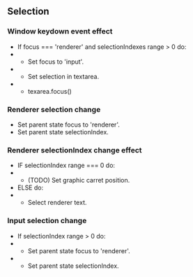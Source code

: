 ## Selection

### Window keydown event effect
- If focus === 'renderer' and selectionIndexes range > 0 do:
- * Set focus to 'input'.
- * Set selection in textarea.
- * texarea.focus()

### Renderer selection change
- Set parent state focus to 'renderer'.
- Set parent state selectionIndex.

### Renderer selectionIndex change effect
- IF selectionIndex range === 0 do:
- * (TODO) Set graphic carret position.
- ELSE do:
- * Select renderer text.

### Input selection change
- If selectionIndex range > 0 do:
- * Set parent state focus to 'renderer'.
- * Set parent state selectionIndex.

